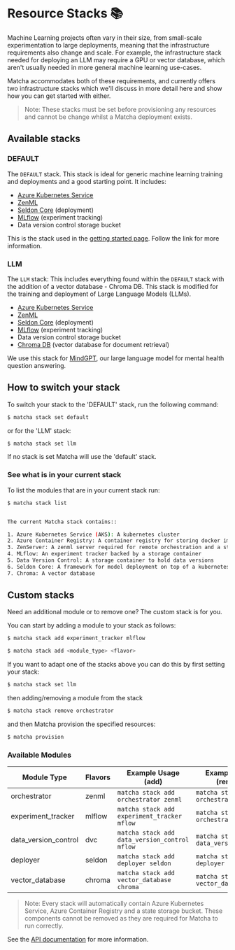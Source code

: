 # Resource Stacks 📚

Machine Learning projects often vary in their size, from small-scale experimentation to large deployments, meaning that the infrastructure requirements also change and scale. For example, the infrastructure stack needed for deploying an LLM may require a GPU or vector database, which aren't usually needed in more general machine learning use-cases.

Matcha accommodates both of these requirements, and currently offers two infrastructure stacks which we'll discuss in more detail here and show how you can get started with either.

> Note: These stacks must be set before provisioning any resources and cannot be change whilst a Matcha deployment exists.

## Available stacks

### DEFAULT

The `DEFAULT` stack. This stack is ideal for generic machine learning training and deployments and a good starting point. It includes:
   * [Azure Kubernetes Service](https://azure.microsoft.com/en-gb/products/kubernetes-service)
   * [ZenML](https://www.zenml.io/home)
   * [Seldon Core](https://www.seldon.io/solutions/open-source-projects/core) (deployment)
   * [MLflow](https://mlflow.org/) (experiment tracking)
   * Data version control storage bucket

This is the stack used in the [getting started page](getting-started.md). Follow the link for more information.

### LLM

The `LLM` stack: This includes everything found within the `DEFAULT` stack with the addition of a vector database - Chroma DB. This stack is modified for the training and deployment of Large Language Models (LLMs).

   * [Azure Kubernetes Service](https://azure.microsoft.com/en-gb/products/kubernetes-service)
   * [ZenML](https://www.zenml.io/home)
   * [Seldon Core](https://www.seldon.io/solutions/open-source-projects/core) (deployment)
   * [MLflow](https://mlflow.org/) (experiment tracking)
   * Data version control storage bucket
   * [Chroma DB](https://www.trychroma.com/) (vector database for document retrieval)


We use this stack for [MindGPT](https://github.com/fuzzylabs/MindGPT), our large language model for mental health question answering.

## How to switch your stack

To switch your stack to the 'DEFAULT' stack, run the following command:

```bash
$ matcha stack set default
```

or for the 'LLM' stack:

```bash
$ matcha stack set llm
```

If no stack is set Matcha will use the 'default' stack.

### See what is in your current stack

To list the modules that are in your current stack run:

```bash
$ matcha stack list


The current Matcha stack contains::

1. Azure Kubernetes Service (AKS): A kubernetes cluster
2. Azure Container Registry: A container registry for storing docker images
3. ZenServer: A zenml server required for remote orchestration and a storage container
4. MLflow: An experiment tracker backed by a storage container
5. Data Version Control: A storage container to hold data versions
6. Seldon Core: A framework for model deployment on top of a kubernetes cluster
7. Chroma: A vector database
```

## Custom stacks

Need an additional module or to remove one? The custom stack is for you.

You can start by adding a module to your stack as follows:

```bash
$ matcha stack add experiment_tracker mlflow
```

```bash
$ matcha stack add <module_type> <flavor>
```

If you want to adapt one of the stacks above you can do this by first setting your stack:

```bash
$ matcha stack set llm
```

then adding/removing a module from the stack

```bash
$ matcha stack remove orchestrator
```

and then Matcha provision the specified resources:

```bash
$ matcha provision
```

### Available Modules

| Module Type          | Flavors | Example Usage (add)                          | Example Usage (remove)                |
|----------------------|---------|----------------------------------------------|---------------------------------------|
| orchestrator         | zenml   | `matcha stack add orchestrator zenml`        | `matcha stack remove orchestrator`    |
| experiment_tracker   | mlflow  | `matcha stack add experiment_tracker mflow`  | `matcha stack remove orchestrator`    |
| data_version_control | dvc     | `matcha stack add data_version_control mflow`| `matcha stack remove data_version_control`|
| deployer             | seldon  | `matcha stack add deployer seldon`           | `matcha stack remove deployer`        |
| vector_database      | chroma  | `matcha stack add vector_database chroma`    | `matcha stack remove vector_database` |

> Note: Every stack will automatically contain Azure Kubernetes Service, Azure Container Registry and a state storage bucket. These components cannot be removed as they are required for Matcha to run correctly.

See the [API documentation](references.md) for more information.
